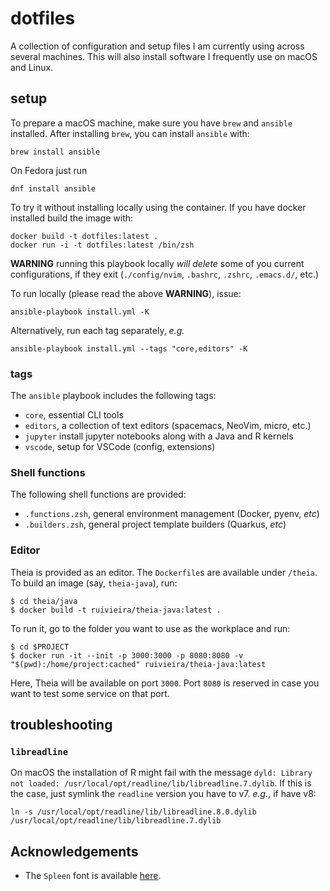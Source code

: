 # dotfiles

A collection of configuration and setup files I am currently using across several machines. This will also install software I frequently use on macOS and Linux.

## setup

To prepare a macOS machine, make sure you have `brew` and `ansible` installed.
After installing `brew`, you can install `ansible` with:

```shell
brew install ansible
```

On Fedora just run

```shell
dnf install ansible
```

To try it without installing locally using the container.
If you have docker installed build the image with:

```shell
docker build -t dotfiles:latest .
docker run -i -t dotfiles:latest /bin/zsh
```

**WARNING** running this playbook locally *will delete* some of you current configurations, if they exit (`./config/nvim`, `.bashrc`, `.zshrc`, `.emacs.d/`, etc.)

To run locally (please read the above **WARNING**), issue:

```shell
ansible-playbook install.yml -K
```

Alternatively, run each tag separately, *e.g.*

```shell
ansible-playbook install.yml --tags "core,editors" -K
```

### tags

The `ansible` playbook includes the following tags:

* `core`, essential CLI tools
* `editors`, a collection of text editors (spacemacs, NeoVim, micro, etc.)
* `jupyter` install jupyter notebooks along with a Java and R kernels
* `vscode`, setup for VSCode (config, extensions)

### Shell functions

The following shell functions are provided:

* `.functions.zsh`, general environment management (Docker, pyenv, *etc*)
* `.builders.zsh`, general project template builders (Quarkus, *etc*)

### Editor

Theia is provided as an editor. The `Dockerfile`s are available under `/theia`.
To build an image (say, `theia-java`), run:

```shell
$ cd theia/java
$ docker build -t ruivieira/theia-java:latest .
```

To run it, go to the folder you want to use as the workplace and run:

```shell
$ cd $PROJECT
$ docker run -it --init -p 3000:3000 -p 8080:8080 -v "$(pwd):/home/project:cached" ruivieira/theia-java:latest
```

Here, Theia will be available on port `3000`. Port `8080` is reserved in case you want to test some service on that port.

## troubleshooting

### `libreadline`

On macOS the installation of R might fail with the message `dyld: Library not loaded: /usr/local/opt/readline/lib/libreadline.7.dylib`. If this is the case, just symlink the `readline` version you have to v7. _e.g._, if have v8:

```shell
ln -s /usr/local/opt/readline/lib/libreadline.8.0.dylib /usr/local/opt/readline/lib/libreadline.7.dylib
```

## Acknowledgements

* The `Spleen` font is available [here](https://github.com/fcambus/spleen).
